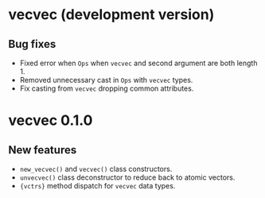 # vecvec (development version)

## Bug fixes

* Fixed error when `Ops` when `vecvec` and second argument are both length 1.
* Removed unnecessary cast in `Ops` with `vecvec` types.
* Fix casting from `vecvec` dropping common attributes.

# vecvec 0.1.0

## New features

* `new_vecvec()` and `vecvec()` class constructors.
* `unvecvec()` class deconstructor to reduce back to atomic vectors.
* `{vctrs}` method dispatch for `vecvec` data types.

